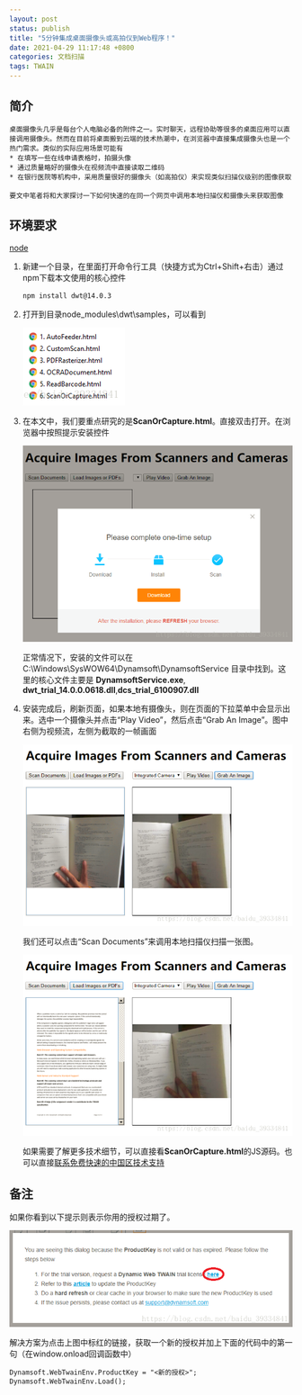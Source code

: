 ```yaml
---
layout: post
status: publish
title: "5分钟集成桌面摄像头或高拍仪到Web程序！"
date: 2021-04-29 11:17:48 +0800
categories: 文档扫描
tags: TWAIN
---
```


## 简介

  ```
桌面摄像头几乎是每台个人电脑必备的附件之一。实时聊天，远程协助等很多的桌面应用可以直接调用摄像头。然而在目前将桌面搬到云端的技术热潮中，在浏览器中直接集成摄像头也是一个热门需求。类似的实际应用场景可能有
* 在填写一些在线申请表格时，拍摄头像
* 通过质量略好的摄像头在视频流中直接读取二维码
* 在银行医院等机构中，采用质量很好的摄像头（如高拍仪）来实现类似扫描仪级别的图像获取

要文中笔者将和大家探讨一下如何快速的在同一个网页中调用本地扫描仪和摄像头来获取图像

  ```

## 环境要求

[node](https://nodejs.org/en/)

1. 新建一个目录，在里面打开命令行工具（快捷方式为Ctrl+Shift+右击）通过npm下载本文使用的核心控件

   ```bash
   npm install dwt@14.0.3
   ```
   
2. 打开到目录node_modules\dwt\samples，可以看到

   ![samples](/album/2021/5-minute-integration-of-desktop-camera-or-hightimer-to-Web-application/20180724163537279.png)

3. 在本文中，我们要重点研究的是**ScanOrCapture.html**。直接双击打开。在浏览器中按照提示安装控件

   ![控件](/album/2021/5-minute-integration-of-desktop-camera-or-hightimer-to-Web-application/20180726100437954.png)

   正常情况下，安装的文件可以在 C:\Windows\SysWOW64\Dynamsoft\DynamsoftService 目录中找到。这里的核心文件主要是
**DynamsoftService.exe**, **dwt_trial_14.0.0.0618.dll**,**dcs_trial_6100907.dll**

4. 安装完成后，刷新页面，如果本地有摄像头，则在页面的下拉菜单中会显示出来。选中一个摄像头并点击“Play Video”，然后点击“Grab An Image”。图中右侧为视频流，左侧为截取的一帧画面

   ![截图](/album/2021/5-minute-integration-of-desktop-camera-or-hightimer-to-Web-application/20180726101522446.png)
 
   我们还可以点击“Scan Documents”来调用本地扫描仪扫描一张图。
 
   ![本地图片](/album/2021/5-minute-integration-of-desktop-camera-or-hightimer-to-Web-application/20180726102018666.png)
  
   如果需要了解更多技术细节，可以直接看**ScanOrCapture.html**的JS源码。也可以直接[联系免费快速的中国区技术支持](https://www.damingsoft.com/ContactUs.aspx)
  
## 备注
  
  如果你看到以下提示则表示你用的授权过期了。
  
  ![过期](/album/2021/5-minute-integration-of-desktop-camera-or-hightimer-to-Web-application/20180724123243669.png)
  
  解决方案为点击上图中标红的链接，获取一个新的授权并加上下面的代码中的第一句（在window.onload回调函数中）
  
  ```
Dynamsoft.WebTwainEnv.ProductKey = "<新的授权>";
Dynamsoft.WebTwainEnv.Load();
  ```
